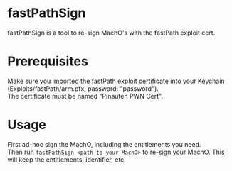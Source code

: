 # fastPathSign

fastPathSign is a tool to re-sign MachO's with the fastPath exploit cert.

# Prerequisites

Make sure you imported the fastPath exploit certificate into your Keychain (Exploits/fastPath/arm.pfx, password: "password").  
The certificate must be named "Pinauten PWN Cert".

# Usage

First ad-hoc sign the MachO, including the entitlements you need.  
Then run `fastPathSign <path to your MachO>` to re-sign your MachO. This will keep the entitlements, identifier, etc.

